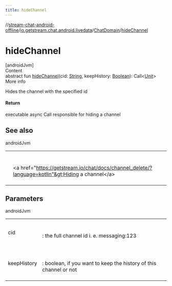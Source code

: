 ```yaml
---
title: hideChannel
---
```

//[stream-chat-android-offline](../../../index.md)/[io.getstream.chat.android.livedata](../index.md)/[ChatDomain](index.md)/[hideChannel](hideChannel.md)



# hideChannel  
[androidJvm]  
Content  
abstract fun [hideChannel](hideChannel.md)(cid: [String](https://kotlinlang.org/api/latest/jvm/stdlib/kotlin/-string/index.html), keepHistory: [Boolean](https://kotlinlang.org/api/latest/jvm/stdlib/kotlin/-boolean/index.html)): Call&lt;[Unit](https://kotlinlang.org/api/latest/jvm/stdlib/kotlin/-unit/index.html)&gt;  
More info  


Hides the channel with the specified id



#### Return  


executable async Call responsible for hiding a channel



## See also  
  
androidJvm  
  
| | |
|---|---|
| <a name="io.getstream.chat.android.livedata/ChatDomain/hideChannel/#kotlin.String#kotlin.Boolean/PointingToDeclaration/"></a>| <a name="io.getstream.chat.android.livedata/ChatDomain/hideChannel/#kotlin.String#kotlin.Boolean/PointingToDeclaration/"></a><br/><br/>&lt;a href="https://getstream.io/chat/docs/channel_delete/?language=kotlin"&gt;Hiding a channel&lt;/a&gt;<br/><br/>|
  


## Parameters  
  
androidJvm  
  
| | |
|---|---|
| <a name="io.getstream.chat.android.livedata/ChatDomain/hideChannel/#kotlin.String#kotlin.Boolean/PointingToDeclaration/"></a>cid| <a name="io.getstream.chat.android.livedata/ChatDomain/hideChannel/#kotlin.String#kotlin.Boolean/PointingToDeclaration/"></a><br/><br/>: the full channel id i. e. messaging:123<br/><br/>|
| <a name="io.getstream.chat.android.livedata/ChatDomain/hideChannel/#kotlin.String#kotlin.Boolean/PointingToDeclaration/"></a>keepHistory| <a name="io.getstream.chat.android.livedata/ChatDomain/hideChannel/#kotlin.String#kotlin.Boolean/PointingToDeclaration/"></a><br/><br/>: boolean, if you want to keep the history of this channel or not<br/><br/>|
  
  



